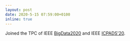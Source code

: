 ```yaml
---
layout: post
date: 2020-5-15 07:59:00+0100
inline: true
---
```


Joined the TPC of IEEE [BigData2020](http://bigdataieee.org/BigData2020/index.html) and IEEE [ICPADS'20](https://icpads2020.comp.polyu.edu.hk/index.html).